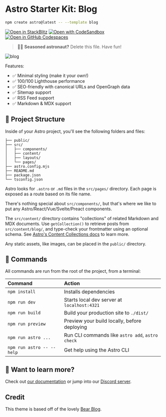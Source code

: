 # Astro Starter Kit: Blog

```sh
npm create astro@latest -- --template blog
```

[![Open in StackBlitz](https://developer.stackblitz.com/img/open_in_stackblitz.svg)](https://stackblitz.com/github/withastro/astro/tree/latest/examples/blog)
[![Open with CodeSandbox](https://assets.codesandbox.io/github/button-edit-lime.svg)](https://codesandbox.io/p/sandbox/github/withastro/astro/tree/latest/examples/blog)
[![Open in GitHub Codespaces](https://github.com/codespaces/badge.svg)](https://codespaces.new/withastro/astro?devcontainer_path=.devcontainer/blog/devcontainer.json)

> 🧑‍🚀
> **Seasoned
> astronaut?**
> Delete
> this
> file.
> Have
> fun!

![blog](https://github.com/withastro/astro/assets/2244813/ff10799f-a816-4703-b967-c78997e8323d)

Features:

- ✅
  Minimal
  styling
  (make
  it
  your
  own!)
- ✅
  100/100
  Lighthouse
  performance
- ✅
  SEO-friendly
  with
  canonical
  URLs
  and
  OpenGraph
  data
- ✅
  Sitemap
  support
- ✅
  RSS
  Feed
  support
- ✅
  Markdown
  &
  MDX
  support

## 🚀 Project Structure

Inside
of
your
Astro
project,
you'll
see
the
following
folders
and
files:

```text
├── public/
├── src/
│   ├── components/
│   ├── content/
│   ├── layouts/
│   └── pages/
├── astro.config.mjs
├── README.md
├── package.json
└── tsconfig.json
```

Astro
looks
for
`.astro`
or
`.md`
files
in
the
`src/pages/`
directory.
Each
page
is
exposed
as
a
route
based
on
its
file
name.

There's
nothing
special
about
`src/components/`,
but
that's
where
we
like
to
put
any
Astro/React/Vue/Svelte/Preact
components.

The
`src/content/`
directory
contains
"collections"
of
related
Markdown
and
MDX
documents.
Use
`getCollection()`
to
retrieve
posts
from
`src/content/blog/`,
and
type-check
your
frontmatter
using
an
optional
schema.
See
[Astro's Content Collections docs](https://docs.astro.build/en/guides/content-collections/)
to
learn
more.

Any
static
assets,
like
images,
can
be
placed
in
the
`public/`
directory.

## 🧞 Commands

All
commands
are
run
from
the
root
of
the
project,
from
a
terminal:

| Command                   | Action                                           |
| :------------------------ | :----------------------------------------------- |
| `npm install`             | Installs dependencies                            |
| `npm run dev`             | Starts local dev server at `localhost:4321`      |
| `npm run build`           | Build your production site to `./dist/`          |
| `npm run preview`         | Preview your build locally, before deploying     |
| `npm run astro ...`       | Run CLI commands like `astro add`, `astro check` |
| `npm run astro -- --help` | Get help using the Astro CLI                     |

## 👀 Want to learn more?

Check
out
[our documentation](https://docs.astro.build)
or
jump
into
our
[Discord server](https://astro.build/chat).

## Credit

This
theme
is
based
off
of
the
lovely
[Bear Blog](https://github.com/HermanMartinus/bearblog/).
